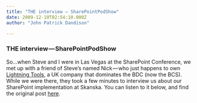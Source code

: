 ```yaml
---
title: "THE interview — SharePointPodShow"
date: 2009-12-10T02:54:10.000Z
author: "John Patrick Dandison"

---
```


### THE interview — SharePointPodShow

So…when Steve and I were in Las Vegas at the SharePoint Conference, we met up with a friend of Steve’s named Nick — who just happens to own [Lightning Tools](http://lightningtools.com/), a UK company that dominates the BDC (now the BCS). While we were there, they took a few minutes to interview us about our SharePoint implementation at Skanska. You can listen to it below, and find the original post [here](http://www.sharepointpodshow.com/archive/2009/12/09/spc-interviews-episode-39.aspx).
